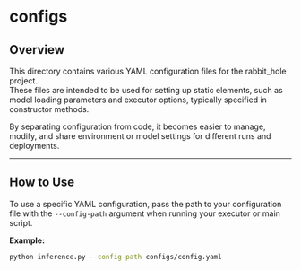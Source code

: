 # configs

## Overview

This directory contains various YAML configuration files for the rabbit_hole project.  
These files are intended to be used for setting up static elements, such as model loading parameters and executor options, typically specified in constructor methods.

By separating configuration from code, it becomes easier to manage, modify, and share environment or model settings for different runs and deployments.

---

## How to Use

To use a specific YAML configuration, pass the path to your configuration file with the `--config-path` argument when running your executor or main script.

**Example:**

```bash
python inference.py --config-path configs/config.yaml
